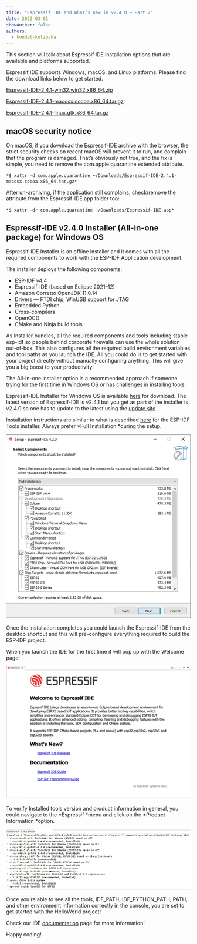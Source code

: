 ```yaml
---
title: "Espressif IDE and What’s new in v2.4.0 — Part 2"
date: 2022-03-01
showAuthor: false
authors: 
  - kondal-kolipaka
---
```

This section will talk about Espressif IDE installation options that are available and platforms supported.

Espressif IDE supports Windows, macOS, and Linux platforms. Please find the download links below to get started.

[Espressif-IDE-2.4.1-win32.win32.x86_64.zip](https://dl.espressif.com/dl/idf-eclipse-plugin/ide/Espressif-IDE-2.4.1-win32.win32.x86_64.zip)

[Espressif-IDE-2.4.1-macosx.cocoa.x86_64.tar.gz](https://dl.espressif.com/dl/idf-eclipse-plugin/ide/Espressif-IDE-2.4.1-macosx.cocoa.x86_64.tar.gz)

[Espressif-IDE-2.4.1-linux.gtk.x86_64.tar.gz](https://dl.espressif.com/dl/idf-eclipse-plugin/ide/Espressif-IDE-2.4.1-linux.gtk.x86_64.tar.gz)

## macOS security notice

On macOS, if you download the Espressif-IDE archive with the browser, the strict security checks on recent macOS will prevent it to run, and complain that the program is damaged. That’s obviously not true, and the fix is simple, you need to remove the com.apple.quarantine extended attribute.

```
*$ xattr -d com.apple.quarantine ~/Downloads/Espressif-IDE-2.4.1-macosx.cocoa.x86_64.tar.gz*
```

After un-archiving, if the application still complains, check/remove the attribute from the Espressif-IDE.app folder too:

```
*$ xattr -dr com.apple.quarantine ~/Downloads/Espressif-IDE.app*
```

## Espressif-IDE v2.4.0 Installer (All-in-one package) for Windows OS

Espressif-IDE Installer is an offline installer and it comes with all the required components to work with the ESP-IDF Application development.

The installer deploys the following components:

- ESP-IDF v4.4
- Espressif-IDE (based on Eclipse 2021–12)
- Amazon Corretto OpenJDK 11.0.14
- Drivers — FTDI chip, WinUSB support for JTAG
- Embedded Python
- Cross-compilers
- OpenOCD
- CMake and Ninja build tools

As Installer bundles, all the required components and tools including stable esp-idf so people behind corporate firewalls can use the whole solution out-of-box. This also configures all the required build environment variables and tool paths as you launch the IDE. All you could do is to get started with your project directly without manually configuring anything. This will give you a big boost to your productivity!

The All-in-one installer option is a recommended approach if someone trying for the first time in Windows OS or has challenges in installing tools.

Espressif-IDE Installer for Windows OS is available [here](https://dl.espressif.com/dl/esp-idf/) for download. The latest version of Espressif-IDE is v2.4.1 but you get as part of the installer is v2.4.0 so one has to update to the latest using the [update site](https://github.com/espressif/idf-eclipse-plugin#installing-idf-plugin-using-update-site-url)

Installation instructions are similar to what is described [here](https://docs.espressif.com/projects/esp-idf/en/latest/esp32/get-started/windows-setup.html#esp-idf-tools-installer) for the ESP-IDF Tools installer. Always prefer *Full Installation *during the setup.

![](img/espressif-1.webp)

Once the installation completes you could launch the Espressif-IDE from the desktop shortcut and this will pre-configure everything required to build the ESP-IDF project.

When you launch the IDE for the first time it will pop up with the Welcome page!

![](img/espressif-2.webp)

To verify Installed tools version and product information in general, you could navigate to the *Espressif *menu and click on the *Product Information *option.

![](img/espressif-3.webp)

Once you’re able to see all the tools, IDF_PATH, IDF_PYTHON_PATH, PATH, and other environment information correctly in the console, you are set to get started with the HelloWorld project!

Check our IDE [documentation](https://github.com/espressif/idf-eclipse-plugin#esp-idf-eclipse-plugin) page for more information!

Happy coding!
